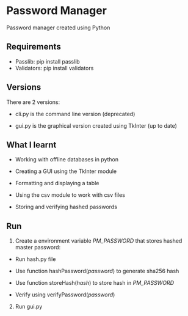 # Password Manager
Password manager created using Python

## Requirements

* Passlib: pip install passlib
* Validators: pip install validators

## Versions

There are 2 versions:

* cli.py is the command line version (deprecated)

* gui.py is the graphical version created using TkInter (up to date)

## What I learnt

* Working with offline databases in python

* Creating a GUI using the TkInter module

* Formatting and displaying a table

* Using the csv module to work with csv files

* Storing and verifying hashed passwords


## Run

1. Create a environment variable _PM_PASSWORD_ that stores hashed master password:

  * Run hash.py file

  * Use function hashPassword(_password_) to generate sha256 hash

  * Use function storeHash(_hash_) to store hash in _PM_PASSWORD_

  * Verify using verifyPassword(_password_)

2. Run gui.py
